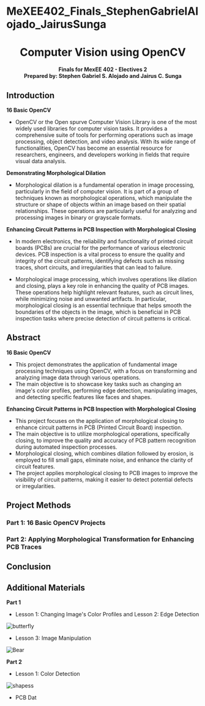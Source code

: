 # MeXEE402_Finals_StephenGabrielAlojado_JairusSunga

<h1 align="center">Computer Vision using OpenCV</h1>
<p align="center"><b>Finals for MexEE 402 - Electives 2
<br> Prepared by: Stephen Gabriel S. Alojado and Jairus C. Sunga</b></p>

## Introduction

**16 Basic OpenCV**
  - OpenCV or the Open spurve Computer Vision Library is one of the most widely used libraries for computer vision tasks. It provides a comprehensive suite of tools for performing operations such as image processing, object detection, and video analysis. With its wide range of functionalities, OpenCV has become an essential resource for researchers, engineers, and developers working in fields that require visual data analysis.

**Demonstrating Morphological Dilation**
  - Morphological dilation is a fundamental operation in image processing, particularly in the field of computer vision. It is part of a group of techniques known as morphological operations, which manipulate the structure or shape of objects within an image based on their spatial relationships. These operations are particularly useful for analyzing and processing images in binary or grayscale formats.

**Enhancing Circuit Patterns in PCB Inspection with Morphological Closing**
  - In modern electronics, the reliability and functionality of printed circuit boards (PCBs) are crucial for the performance of various electronic devices. PCB inspection is a vital process to ensure the quality and integrity of the circuit patterns, identifying defects such as missing traces, short circuits, and irregularities that can lead to failure.

  - Morphological image processing, which involves operations like dilation and closing, plays a key role in enhancing the quality of PCB images. These operations help highlight relevant features, such as circuit lines, while minimizing noise and unwanted artifacts. In particular, morphological closing is an essential technique that helps smooth the boundaries of the objects in the image, which is beneficial in PCB inspection tasks where precise detection of circuit patterns is critical.

## Abstract
**16 Basic OpenCV**
  - This project demonstrates the application of fundamental image processing techniques using OpenCV, with a focus on transforming and analyzing image data through various operations.
  - The main objective is to showcase key tasks such as changing an image's color profiles, performing edge detection, manipulating images, and detecting specific features like faces and shapes.

**Enhancing Circuit Patterns in PCB Inspection with Morphological Closing**
  - This project focuses on the application of morphological closing to enhance circuit patterns in PCB (Printed Circuit Board) inspection.
  - The main objective is to utilize morphological operations, specifically closing, to improve the quality and accuracy of PCB pattern recognition during automated inspection processes.
  - Morphological closing, which combines dilation followed by erosion, is employed to fill small gaps, eliminate noise, and enhance the clarity of circuit features.
  - The project applies morphological closing to PCB images to improve the visibility of circuit patterns, making it easier to detect potential defects or irregularities.

## Project Methods

### Part 1: 16 Basic OpenCV Projects

### Part 2: Applying Morphological Transformation for Enhancing PCB Traces

## Conclusion

## Additional Materials

**Part 1**

- Lesson 1: Changing Image's Color Profiles and Lesson 2: Edge Detection
  
![butterfly](https://github.com/user-attachments/assets/1c211bc9-9922-4678-b7eb-37da1fe3e93a)

- Lesson 3: Image Manipulation

![Bear](https://github.com/user-attachments/assets/68ef1a19-5dc4-4002-9ce9-fd7b7cc4bd8e)

**Part 2**

- Lesson 1: Color Detection

![shapess](https://github.com/user-attachments/assets/2ef7b4a3-9bdf-4329-b5a7-f53708bdfcec)





- PCB Dat
